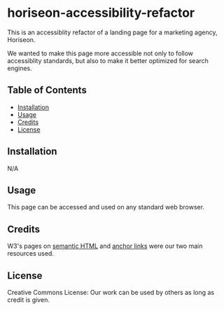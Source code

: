 # horiseon-accessibility-refactor

This is an accessiblity refactor of a landing page for a marketing agency, Horiseon.

We wanted to make this page more accessible not only to follow accessiblity standards, but also to make it better optimized for search engines.

## Table of Contents

- [Installation](#installation)
- [Usage](#usage)
- [Credits](#credits)
- [License](#license)

## Installation

N/A

## Usage

This page can be accessed and used on any standard web browser.

## Credits

W3's pages on [semantic HTML](https://www.w3schools.com/html/html5_semantic_elements.asp) and [anchor links](https://www.w3docs.com/snippets/html/how-to-create-an-anchor-link-to-jump-to-a-specific-part-of-a-page.html) were our two main resources used.

## License

Creative Commons License: Our work can be used by others as long as credit is given.
